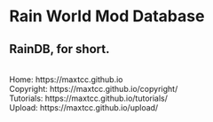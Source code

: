 <h1>Rain World Mod Database</h1>
<h2>RainDB, for short.</h2>
<br>
Home: https://maxtcc.github.io<br>
Copyright: https://maxtcc.github.io/copyright/<br>
Tutorials: https://maxtcc.github.io/tutorials/<br>
Upload: https://maxtcc.github.io/upload/
